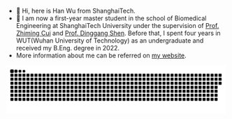 - 👋 Hi, here is Han Wu from ShanghaiTech.
- 🌈 I am now a first-year master student in the school of Biomedical Engineering at ShanghaiTech University under the supervision of [Prof. Zhiming Cui](https://shanghaitech-impact.github.io/) and [Prof. Dinggang Shen](https://scholar.google.com.hk/citations?hl=zh-CN&user=v6VYQC8AAAAJ). Before that, I spent four years in WUT(Wuhan University of Technology) as an undergraduate and received my B.Eng. degree in 2022.
- More information about me can be referred on [my website](http://hanwu.website/).

![image](https://github.com/Fitz-Fitz/Fitz-Fitz/blob/output/github-contribution-grid-snake.svg)
